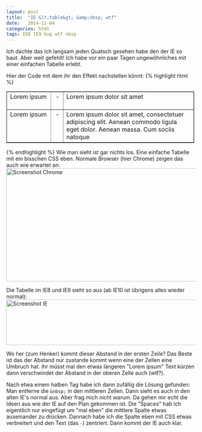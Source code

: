 ```yaml
---
layout: post
title:  "IE &lt;table&gt; &amp;nbsp; wtf"
date:   2014-11-04
categories: html
tags: IE8 IE9 bug wtf nbsp
---
```

Ich dachte das ich langsam jeden Quatsch gesehen habe den der IE so baut. Aber weit gefehlt! Ich habe vor ein paar Tagen ungewöhnliches mit einer einfachen Tabelle erlebt.

Hier der Code mit dem ihr den Effekt nachstellen könnt:
{% highlight html %}
<!DOCTYPE html>
<html>
<head>
    <style>
        td { vertical-align: top; }
        td.first { width: 100px; }
    </style>
</head>
<body>
    <div style="width: 500px">
        <table border="1">
            <tr>
                <td class="first">Lorem ipsum</td>
                <td>&nbsp;-&nbsp;</td>
                <td>Lorem ipsum dolor sit amet</td>
            </tr>
            <tr>
                <td class="first">Lorem ipsum</td>
                <td>&nbsp;-&nbsp;</td>
                <td>Lorem ipsum dolor sit amet, consectetuer adipiscing elit. Aenean commodo ligula eget dolor. Aenean massa. Cum sociis natoque</td>
            </tr>
        </table>
    </div>
</body>
</html>
{% endhighlight %}
Wie man sieht ist gar nichts los. Eine einfache Tabelle mit ein bisschen CSS eben.
Normale Browser (hier Chrome) zeigen das auch wie erwartet an:
<img class="img-responsive" src="//static-ddittmar.appspot.com/images/blog/Screenshot-Chrome-Table.png" width="513" height="301" alt="Screenshot Chrome">

Die Tabelle im IE8 und IE9 sieht so aus (ab IE10 ist übrigens alles wieder normal):
<img class="img-responsive" src="//static-ddittmar.appspot.com/images/blog/Screenshot-IE-Table.png" width="511" height="121" alt="Screenshot IE">

Wo her (zum Henker) kommt dieser Abstand in der ersten Zeile? Das Beste ist das der Abstand nur zustande kommt wenn eine der Zellen eine Umbruch hat. Ihr müsst mal den etwas längeren "Lorem ipsum" Text kürzen dann verschwindet der Abstand in der oberen Zelle auch (wtf?).

Nach etwa einem halben Tag habe ich dann zufällig die Lösung gefunden: Man entferne die `&nbsp;` in den mittleren Zellen. Dann sieht es auch in den alten IE's normal aus. Aber frag mich nicht warum. Da gehen mir echt die Ideen aus wie der IE auf den Plan gekommen ist. Die "Spaces" hab ich eigentlich nur eingefügt um "mal eben" die mittlere Spalte etwas auseinander zu drücken. Dannach habe ich die Spalte eben mit CSS etwas verbreitert und den Text (das `-`) zentriert. Dann kommt der IE auch klar.